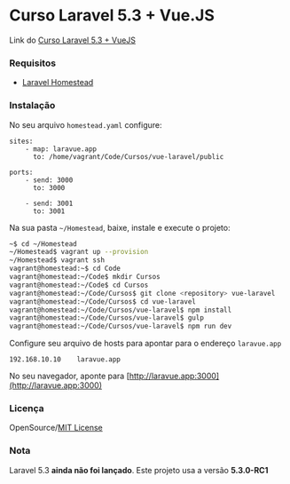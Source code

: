# Curso Laravel 5.3 + Vue.JS

Link do [Curso Laravel 5.3 + VueJS](http://sites.code.education/laravel-com-vuejs/)

### Requisitos

 - [Laravel Homestead](https://laravel.com/docs/master/homestead)

### Instalação

No seu arquivo `homestead.yaml` configure:


```
sites:
    - map: laravue.app 
      to: /home/vagrant/Code/Cursos/vue-laravel/public
      
ports:
    - send: 3000
      to: 3000
      
    - send: 3001
      to: 3001
```

Na sua pasta `~/Homestead`, baixe, instale e execute o projeto:

```sh
~$ cd ~/Homestead
~/Homestead$ vagrant up --provision
~/Homestead$ vagrant ssh
vagrant@homestead:~$ cd Code
vagrant@homestead:~/Code$ mkdir Cursos
vagrant@homestead:~/Code$ cd Cursos
vagrant@homestead:~/Code/Cursos$ git clone <repository> vue-laravel
vagrant@homestead:~/Code/Cursos$ cd vue-laravel
vagrant@homestead:~/Code/Cursos/vue-laravel$ npm install
vagrant@homestead:~/Code/Cursos/vue-laravel$ gulp
vagrant@homestead:~/Code/Cursos/vue-laravel$ npm run dev
```

Configure seu arquivo de hosts para apontar para o endereço `laravue.app`

```
192.168.10.10    laravue.app
```

No seu navegador, aponte para [http://laravue.app:3000](http://laravue.app:3000)

### Licença

OpenSource/[MIT License](https://tldrlegal.com/license/mit-license)

### Nota

Laravel 5.3 **ainda não foi lançado**. Este projeto usa a versão **5.3.0-RC1**